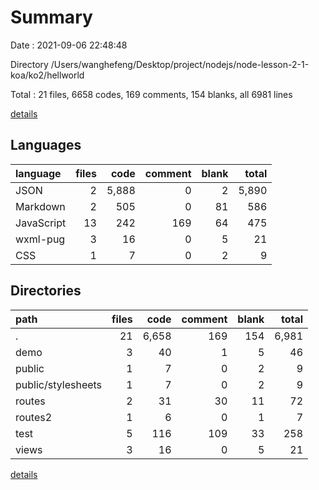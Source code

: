 # Summary

Date : 2021-09-06 22:48:48

Directory /Users/wanghefeng/Desktop/project/nodejs/node-lesson-2-1-koa/ko2/hellworld

Total : 21 files,  6658 codes, 169 comments, 154 blanks, all 6981 lines

[details](details.md)

## Languages
| language | files | code | comment | blank | total |
| :--- | ---: | ---: | ---: | ---: | ---: |
| JSON | 2 | 5,888 | 0 | 2 | 5,890 |
| Markdown | 2 | 505 | 0 | 81 | 586 |
| JavaScript | 13 | 242 | 169 | 64 | 475 |
| wxml-pug | 3 | 16 | 0 | 5 | 21 |
| CSS | 1 | 7 | 0 | 2 | 9 |

## Directories
| path | files | code | comment | blank | total |
| :--- | ---: | ---: | ---: | ---: | ---: |
| . | 21 | 6,658 | 169 | 154 | 6,981 |
| demo | 3 | 40 | 1 | 5 | 46 |
| public | 1 | 7 | 0 | 2 | 9 |
| public/stylesheets | 1 | 7 | 0 | 2 | 9 |
| routes | 2 | 31 | 30 | 11 | 72 |
| routes2 | 1 | 6 | 0 | 1 | 7 |
| test | 5 | 116 | 109 | 33 | 258 |
| views | 3 | 16 | 0 | 5 | 21 |

[details](details.md)